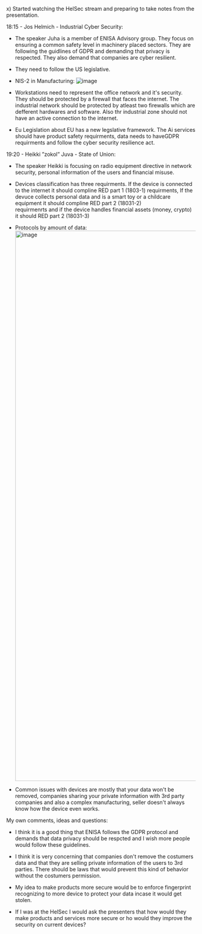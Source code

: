 x) Started watching the HelSec stream and preparing to take notes from the presentation.


18:15 - Jos Helmich - Industrial Cyber Security:

- The speaker Juha is a member of ENISA Advisory group. They focus on ensuring a common safety level in machinery placed sectors. They are following the guidlines of GDPR and demanding that privacy is respected. They also demand that companies are cyber resilient.
- They need to follow the US legislative.
- NIS-2 in Manufacturing:
  ![image](https://github.com/user-attachments/assets/2cd6fb6c-5adc-4dcc-9101-78e5b490773e)

- Workstations need to represent the office network and it's security. They should be protected by a firewall that faces the internet. The industrial network should be protected by atleast two firewalls which are defferent hardwares and software. Also thr industrial zone
  should not have an active connection to the internet.

- Eu Legislation about EU has a new legslative framework. The Ai services should have product safety requirments, data needs to haveGDPR requirments and follow the cyber security resilience act.


19:20 - Heikki ”zokol” Juva - State of Union:

- The speaker Heikki is focusing on radio equipment directive in network security, personal information of the users and financial misuse.
- Devices classification has three requirments. If the device is connected to the internet it should compline RED part 1 (1803-1) requirments, If the devuce collects personal data and is a smart toy or a childcare equipment it should compline RED part 2 (18031-2)     
  requirmenrts and if the device handles financial assets (money, crypto) it should RED part 2 (18031-3)

- Protocols by amount of data:
  <img width="1463" alt="image" src="https://github.com/user-attachments/assets/0f13e2f0-fac6-4286-954f-a20b89ecc59c">

- Common issues with devices are mostly that your data won't be removed, companies sharing your private information with 3rd party companies and also a complex manufacturing, seller doesn't always know how the device even works.


My own comments, ideas and questions:
 - I think it is a good thing that ENISA follows the GDPR protocol and  demands that data privacy should be respcted and I wish more people would follow these guidelines.
 - I think it is very concerning that companies don't remove the costumers data and that they are selling private information of the users to 3rd parties. There should be laws that would prevent this kind of behavior without the costumers permission.

 - My idea to make products more secure would be to enforce fingerprint recognizing to more device to protect your data incase it would get stolen.

 - If I was at the HelSec I would ask the presenters that how would they make products and services more secure or ho would they improve the security on current devices?
